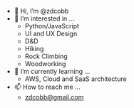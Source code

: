 - 👋 Hi, I’m @zdcobb
- 👀 I’m interested in ...
    - Python/JavaScript
    - UI and UX Design
    - D&D
    - Hiking
    - Rock Climbing
    - Woodworking
- 🌱 I’m currently learning ...
    - AWS, Cloud and SaaS architecture
- 📫 How to reach me ...
    - zdcobb@gmail.com

<!---
zdcobb/zdcobb is a ✨ special ✨ repository because its `README.md` (this file) appears on your GitHub profile.
You can click the Preview link to take a look at your changes.
--->
